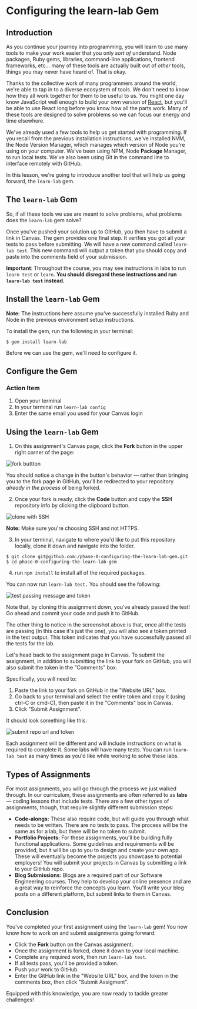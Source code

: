 # Configuring the learn-lab Gem

## Introduction

As you continue your journey into programming, you will learn to use many tools
to make your work easier that you only _sort of_ understand. Node packages, Ruby
gems, libraries, command-line applications, frontend frameworks, etc... many of
these tools are actually built out of _other_ tools, things you may never have
heard of. That is okay.

Thanks to the collective work of many programmers around the world, we're able
to tap in to a diverse ecosystem of tools. We don't need to know how they all
work together for them to be useful to us. You might one day know JavaScript
well enough to build your own version of [React]("https://reactjs.org/), but
you'll be able to use React long before you know how all the parts work. Many of
these tools are designed to solve problems so we can focus our energy and time
elsewhere.

We've already used a few tools to help us get started with programming. If you
recall from the previous installation instructions, we've installed NVM, the
Node Version Manager, which manages which version of Node you're using on your
computer. We've been using NPM, Node <strong>Package</strong> Manager, to run
local tests. We've also been using Git in the command line to interface remotely
with GitHub.

In this lesson, we're going to introduce another tool that will help us going
forward, the `learn-lab` gem.

## The `learn-lab` Gem

So, if all these tools we use are meant to solve problems, what problems does
the `learn-lab` gem solve?

Once you've pushed your solution up to GitHub, you then have to submit a link in
Canvas. The gem provides one final step. It verifies you got all your tests to
pass before submitting. We will have a new command called `learn-lab test`. This
new command will output a token that you should copy and paste into the comments
field of your submission.

**Important**: Throughout the course, you may see instructions in labs to run
`learn test` or `learn`. **You should disregard these instructions and run
`learn-lab test` instead.**

## Install the `learn-lab` Gem

**Note:** The instructions here assume you've successfully installed Ruby and
Node in the previous environment setup instructions.

To install the gem, run the following in your terminal:

```console
$ gem install learn-lab
```

Before we can use the gem, we'll need to configure it.

## Configure the Gem

### Action Item

1. Open your terminal
2. In your terminal run `learn-lab config`
3. Enter the same email you used for your Canvas login

## Using the `learn-lab` Gem

1. On this assignment's Canvas page, click the **Fork** button in the upper
   right corner of the page:

![fork buttton](https://curriculum-content.s3.amazonaws.com/fork-link.png)

You should notice a change in the button's behavior — rather than bringing you
to the fork page in GitHub, you'll be redirected to your repository _already in
the process_ of being forked.

2. Once your fork is ready, click the **Code** button and copy the **SSH**
   repository info by clicking the clipboard button.

![clone with SSH](https://curriculum-content.s3.amazonaws.com/phase-0/completing-assignments/clone-repo.gif)

**Note:** Make sure you're choosing SSH and not HTTPS.

3. In your terminal, navigate to where you'd like to put this repository
   locally, clone it down and navigate into the folder.

```console
$ git clone git@github.com:/phase-0-configuring-the-learn-lab-gem.git
$ cd phase-0-configuring-the-learn-lab-gem
```

4. run `npm install` to install all of the required packages.

You can now run `learn-lab test.` You should see the following:

![test passing message and token](https://curriculum-content.s3.amazonaws.com/phase-0/enterprise/configuring-the-learn-lab-gem/test-passing.png)

Note that, by cloning this assignment down, you've already passed the test! Go
ahead and commit your code and push it to GitHub.

The other thing to notice in the screenshot above is that, once all the tests
are passing (in this case it's just the one), you will also see a token printed
in the test output. This token indicates that you have successfully passed all
the tests for the lab.

Let's head back to the assignment page in Canvas. To submit the assignment, in
addition to submitting the link to your fork on GitHub, you will also submit the
token in the "Comments" box.

Specifically, you will need to:

1. Paste the link to your fork on GitHub in the "Website URL" box.
2. Go back to your terminal and select the entire token and copy it (using
   ctrl-C or cmd-C), then paste it in the "Comments" box in Canvas.
3. Click "Submit Assignment".

It should look something like this:

![submit repo url and token](https://curriculum-content.s3.amazonaws.com/phase-0/enterprise/configuring-the-learn-lab-gem/submit-assignment.png)

Each assignment will be different and will include instructions on what is
required to complete it. Some labs will have many tests. You can run
`learn-lab test` as many times as you'd like while working to solve these labs.

## Types of Assignments

For most assignments, you will go through the process we just walked through. In
our curriculum, these assignments are often referred to as **labs** — coding
lessons that include tests. There are a few other types of assignments, though,
that require slightly different submission steps:

- **Code-alongs:** These also require code, but will guide you through what
  needs to be written. There are no tests to pass. The process will be the same
  as for a lab, but there will be no token to submit.
- **Portfolio Projects:** For these assignments, you'll be building fully
  functional applications. Some guidelines and requirements will be provided,
  but it will be up to you to design and create your own app. These will
  eventually become the projects you showcase to potential employers! You will
  submit your projects in Canvas by submitting a link to your GitHub repo.
- **Blog Submissions:** Blogs are a required part of our Software Engineering
  courses. They help to develop your online presence and are a great way to
  reinforce the concepts you learn. You'll write your blog posts on a different
  platform, but submit links to them in Canvas.

## Conclusion

You've completed your first assignment using the `learn-lab` gem! You now know
how to work on and submit assignments going forward:

- Click the **Fork** button on the Canvas assignment.
- Once the assignment is forked, clone it down to your local machine.
- Complete any required work, then run `learn-lab test`.
- If all tests pass, you'll be provided a token.
- Push your work to GitHub.
- Enter the GitHub link in the "Website URL" box, and the token in the comments
  box, then click "Submit Assigment".

Equipped with this knowledge, you are now ready to tackle greater challenges!
